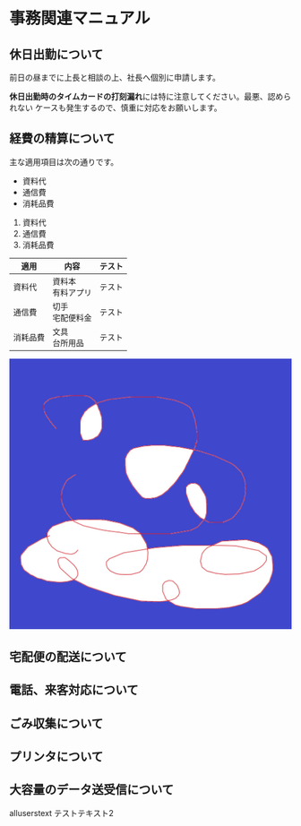 # 事務関連マニュアル
## 休日出勤について
前日の昼までに上長と相談の上、社長へ個別に申請します。

**休日出勤時のタイムカードの打刻漏れ**には特に注意してください。最悪、認められない
ケースも発生するので、慎重に対応をお願いします。

## 経費の精算について
主な適用項目は次の通りです。
- 資料代
- 通信費
- 消耗品費

1. 資料代
2. 通信費
3. 消耗品費

|適用 |内容 |テスト
|--|--|--
|資料代 |資料本<br>有料アプリ | テスト
|通信費 |切手<br>宅配便料金 | テスト
|消耗品費 |文具<br>台所用品 | テスト 

![イメージ画像](testimage.jpg)

## 宅配便の配送について
## 電話、来客対応について
## ごみ収集について
## プリンタについて
## 大容量のデータ送受信について

alluserstext
テストテキスト2